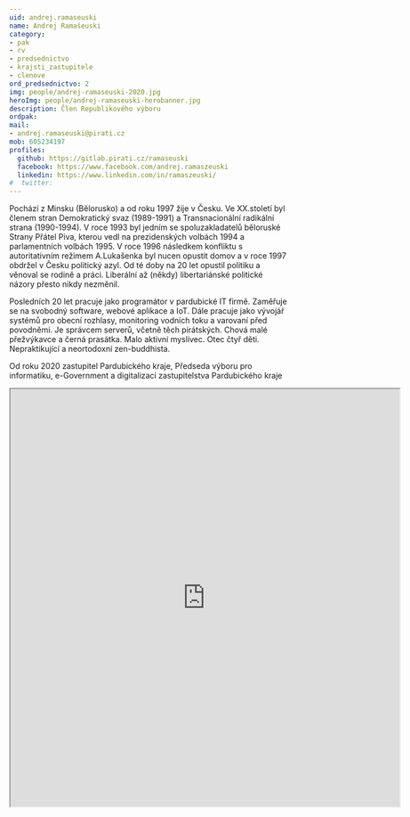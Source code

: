 ```yaml
---
uid: andrej.ramaseuski
name: Andrej Ramašeuski
category:
- pak
- rv
- predsednictvo
- krajsti_zastupitele
- clenove
ord_predsednictvo: 2
img: people/andrej-ramaseuski-2020.jpg
heroImg: people/andrej-ramaseuski-herobanner.jpg
description: Člen Republikového výboru
ordpak:
mail:
- andrej.ramaseuski@pirati.cz
mob: 605234197
profiles:
  github: https://gitlab.pirati.cz/ramaseuski
  facebook: https://www.facebook.com/andrej.ramaszeuski
  linkedin: https://www.linkedin.com/in/ramaszeuski/
#  twitter:
---
```

Pochází z Minsku (Bělorusko) a od roku 1997 žije v Česku. 
Ve XX.století byl členem stran Demokratický svaz (1989-1991) 
a Transnacionální radikální strana (1990-1994). 
V roce 1993 byl jedním se spoluzakladatelů běloruské Strany Přátel Piva, 
kterou vedl na prezidenských volbách 1994 a parlamentních volbách 1995. 
V roce 1996 následkem konfliktu s autoritativním režimem A.Lukašenka 
byl nucen opustit domov a v roce 1997 obdržel v Česku politický azyl. 
Od té doby na 20 let opustil politiku a věnoval se rodině a práci. 
Liberální až (někdy) libertariánské politické názory přesto nikdy nezměnil.

Posledních 20 let pracuje jako programátor v pardubické IT firmě. 
Zaměřuje se na svobodný software, webové aplikace a IoT. 
Dále pracuje jako vývojář systémů pro obecní rozhlasy, 
monitoring vodních toku a varovaní před povodněmi. 
Je správcem serverů, včetně těch pirátských. 
Chová malé přežvýkavce a černá prasátka. 
Malo aktivní myslivec. Otec čtyř děti. 
Nepraktikující a neortodoxní zen-buddhista.

Od roku 2020 zastupitel Pardubického kraje, 
Předseda výboru pro informatiku, e-Government a digitalizaci 
zastupitelstva Pardubického kraje

<iframe width="700" height="750" src="https://mrak.pirati.cz/apps/calendar/embed/ZAimXbmknYDoiWYW"></iframe>
